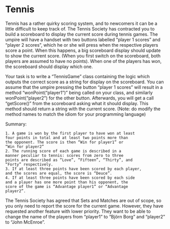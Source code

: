 # Tennis

Tennis has a rather quirky scoring system, and to newcomers
it can be a little difficult to keep track of. The Tennis Society
has contracted you to build a scoreboard to display the current
score during tennis games. The umpire will have a handset
with two buttons labelled “player 1 scores” and “player 2
scores”, which he or she will press when the respective players
score a point. When this happens, a big scoreboard display
should update to show the current score. (When you first
switch on the scoreboard, both players are assumed to have
no points). When one of the players has won, the scoreboard
should display which one.

Your task is to write a “TennisGame” class containing the
logic which outputs the correct score as a string for display
on the scoreboard. You can assume that the umpire pressing
the button “player 1 scores” will result in a method “wonPoint(“player1”)”
being called on your class, and similarly
wonPoint(“player2”) for the other button. Afterwards, you
will get a call “getScore()” from the scoreboard asking what it
should display. This method should return a string with the
current score. (Note: do modify the method names to match
the idiom for your programming language)

Summary:
```
1. A game is won by the first player to have won at least
four points in total and at least two points more than
the opponent. The score is then “Win for player1” or
“Win for player2”
2. The running score of each game is described in a
manner peculiar to tennis: scores from zero to three
points are described as “Love”, “Fifteen”, “Thirty”, and
“Forty” respectively.
3. If at least three points have been scored by each player,
and the scores are equal, the score is “Deuce”.
4. If at least three points have been scored by each side
and a player has one more point than his opponent, the
score of the game is “Advantage player1” or “Advantage
player2”.
```
The Tennis Society has agreed that Sets and Matches are out
of scope, so you only need to report the score for the current
game. However, they have requested another feature with
lower priority. They want to be able to change the name of
the players from “player1” to “Björn Borg” and “player2” to
“John McEnroe”.

